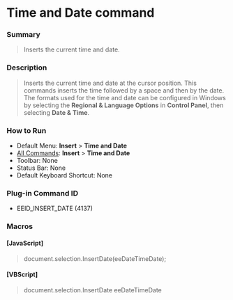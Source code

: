 # Time and Date command

### Summary

> Inserts the current time and date.

### Description

> Inserts the current time and date at the cursor position. This commands
> inserts the time followed by a space and then by the date. The formats used
> for the time and date can be configured in Windows by selecting the **Regional & Language Options** in **Control Panel**, then selecting **Date & Time**.

### How to Run

- Default Menu: **Insert** \> **Time and Date**
- [All Commands](../tools/all_commands): **Insert** \> **Time and Date**
- Toolbar: None
- Status Bar: None
- Default Keyboard Shortcut: None

### Plug-in Command ID

- EEID\_INSERT\_DATE (4137)

### Macros

#### \[JavaScript\]

> document.selection.InsertDate(eeDateTimeDate);

#### \[VBScript\]

> document.selection.InsertDate eeDateTimeDate